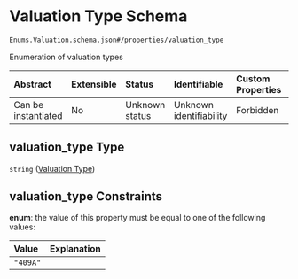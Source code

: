 # Valuation Type Schema

```txt
Enums.Valuation.schema.json#/properties/valuation_type
```

Enumeration of valuation types

| Abstract            | Extensible | Status         | Identifiable            | Custom Properties | Additional Properties | Access Restrictions | Defined In                                                                         |
| :------------------ | :--------- | :------------- | :---------------------- | :---------------- | :-------------------- | :------------------ | :--------------------------------------------------------------------------------- |
| Can be instantiated | No         | Unknown status | Unknown identifiability | Forbidden         | Allowed               | none                | [Valuation.schema.json\*](../objects/Valuation.schema.json "open original schema") |

## valuation_type Type

`string` ([Valuation Type](valuation-properties-valuation-type.md))

## valuation_type Constraints

**enum**: the value of this property must be equal to one of the following values:

| Value    | Explanation |
| :------- | :---------- |
| `"409A"` |             |
